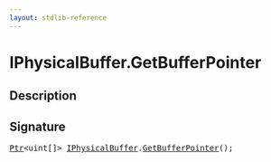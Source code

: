 ```yaml
---
layout: stdlib-reference
---
```


# IPhysicalBuffer\.GetBufferPointer

## Description





## Signature 

<pre>
<a href="../../types/ptr-0/index.md" class="code_type">Ptr</a>&lt;<span class="code_keyword">uint</span>[]&gt; <a href="index.md" class="code_type">IPhysicalBuffer</a>.<a href="getbufferpointer-039.md">GetBufferPointer</a>();

</pre>


<script>
// Fix .md links to .html when on ReadTheDocs
if (window.location.hostname.includes('readthedocs') || 
    window.location.hostname.includes('rtfd.io')) {
  document.addEventListener('DOMContentLoaded', function() {
    const links = document.querySelectorAll('a');
    links.forEach(link => {
      const href = link.getAttribute('href');
      if (href && href.includes('.md')) {
        // This regex will handle .md links with or without fragment identifiers or query parameters
        link.href = link.href.replace(/(.+)\.md(#[^?]*)?(\?.*)?$/, '$1.html$2$3');
      }
    });
  });
}
</script>
